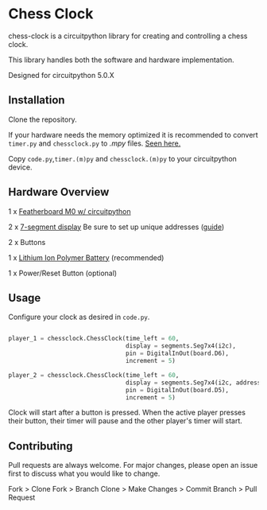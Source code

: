 # Chess Clock

chess-clock is a circuitpython library for creating and controlling a chess clock.

This library handles both the software and hardware implementation.

Designed for circuitpython 5.0.X

## Installation

Clone the repository.

If your hardware needs the memory optimized it is recommended to convert ```timer.py``` and ```chessclock.py``` to *.mpy* files. [Seen here.](https://learn.adafruit.com/adafruit-feather-m0-express-designed-for-circuit-python-circuitpython/frequently-asked-questions#how-can-i-create-my-own-mpy-files-3-11)

Copy ```code.py```,```timer.(m)py``` and ```chessclock.(m)py``` to your circuitpython device.

## Hardware Overview

1 x [Featherboard M0 w/ circuitpython](https://www.adafruit.com/product/3403)

2 x [7-segment display](https://www.adafruit.com/product/3109) Be sure to set up unique addresses ([guide](https://learn.adafruit.com/adafruit-led-backpack/changing-i2c-address#changing-addresses-50-1))

2 x Buttons

1 x [Lithium Ion Polymer Battery](https://www.adafruit.com/product/2750) (recommended)

1 x Power/Reset Button (optional)


## Usage

Configure your clock as desired in `code.py`.

```python

player_1 = chessclock.ChessClock(time_left = 60,
                                 display = segments.Seg7x4(i2c),
                                 pin = DigitalInOut(board.D6),
                                 increment = 5)

player_2 = chessclock.ChessClock(time_left = 60,
                                 display = segments.Seg7x4(i2c, address=0x71),
                                 pin = DigitalInOut(board.D5),
                                 increment = 5)

```

Clock will start after a button is pressed. When the active player presses their button, their timer will pause and the other player's timer will start.

## Contributing
Pull requests are always welcome. For major changes, please open an issue first to discuss what you would like to change.

Fork > Clone Fork > Branch Clone > Make Changes > Commit Branch > Pull Request
